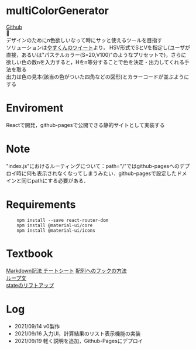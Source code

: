 # multiColorGenerator
[Github](https://github.com/AtsuyaKato/multiColorGenerator)  
  
デザインのためにn色欲しいなって時にサッと使えるツールを目指す  
ソリューションは[やすくんのツイート](https://twitter.com/yasutaku0523/status/1437582157686337538)より，
HSV形式でSとVを指定し(ユーザが直接，あるいは"パステルカラー(S=20,V100)"のようなプリセットで)，さらに欲しい色の数nを入力すると，Hをn等分することで色を決定・出力してくれる手法を取る  
出力は色の見本(該当の色がついた四角などの図形)とカラーコードが並ぶようにする

# Enviroment

Reactで開発，github-pagesで公開できる静的サイトとして実装する

# Note
"index.js"におけるルーティングについて：path="/"ではgithub-pagesへのデプロイ時に何も表示されなくなってしまうみたい．github-pagesで設定したドメインと同じpathにする必要がある．

# Requirements
```
    npm install --save react-router-dom
    npm install @material-ui/core
    npm install @material-ui/icons
```

# Textbook
[Markdown記法 チートシート](https://gist.github.com/mignonstyle/083c9e1651d7734f84c99b8cf49d57fa)
[配列へのフックの方法](https://ichi.pro/fukku-o-shiyoshite-react-jotai-no-hairetsu-ni-tsuikasuru-hoho-67108288520668)  
[ループ文](https://www.i-ryo.com/entry/2020/03/04/082411)  
[stateのリフトアップ](https://ja.reactjs.org/docs/lifting-state-up.html)  

# Log

* 2021/09/14 v0製作
* 2021/09/16 入力UI，計算結果のリスト表示機能の実装
* 2021/09/19 軽く説明を追加，Github-Pagesにデプロイ